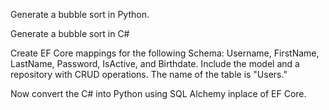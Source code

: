 Generate a bubble sort in Python.

Generate a bubble sort in C#

Create EF Core mappings for the following Schema: Username, FirstName, LastName, Password, IsActive, and Birthdate. Include the model and a repository with CRUD operations. The name of the table is "Users."

Now convert the C# into Python using SQL Alchemy inplace of EF Core.
